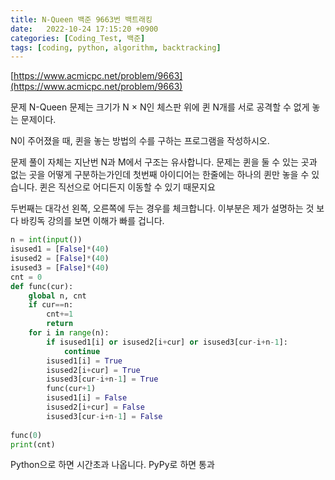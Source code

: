```yaml
---
title: N-Queen 백준 9663번 백트래킹
date:   2022-10-24 17:15:20 +0900
categories: [Coding_Test, 백준]
tags: [coding, python, algorithm, backtracking]
---
```


[https://www.acmicpc.net/problem/9663](https://www.acmicpc.net/problem/9663)

문제
N-Queen 문제는 크기가 N × N인 체스판 위에 퀸 N개를 서로 공격할 수 없게 놓는 문제이다.

N이 주어졌을 때, 퀸을 놓는 방법의 수를 구하는 프로그램을 작성하시오.

문제 풀이 자체는 지난번 N과 M에서 구조는 유사합니다. 문제는 퀸을 둘 수 있는 곳과 없는 곳을 어떻게 구분하는가인데 첫번째 아이디어는 한줄에는 하나의 퀸만 놓을 수 있습니다. 퀸은 직선으로 어디든지 이동할 수 있기 때문지요

두번째는 대각선 왼쪽, 오른쪽에 두는 경우를 체크합니다. 이부분은 제가 설명하는 것 보다 바킹독 강의를 보면 이해가 빠를 겁니다.

```py
n = int(input())
isused1 = [False]*(40)
isused2 = [False]*(40)
isused3 = [False]*(40)
cnt = 0
def func(cur):
    global n, cnt
    if cur==n:
        cnt+=1
        return
    for i in range(n):
        if isused1[i] or isused2[i+cur] or isused3[cur-i+n-1]:
            continue
        isused1[i] = True
        isused2[i+cur] = True
        isused3[cur-i+n-1] = True
        func(cur+1)
        isused1[i] = False
        isused2[i+cur] = False
        isused3[cur-i+n-1] = False
        
func(0)
print(cnt)
```

Python으로 하면 시간초과 나옵니다. PyPy로 하면 통과